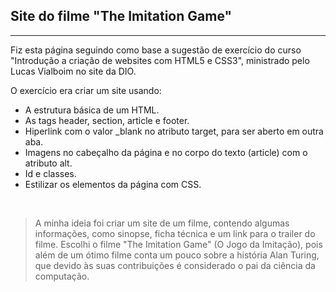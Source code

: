 ## Site do filme "The Imitation Game"
----------------------------------
Fiz esta página seguindo como base a sugestão de exercício do curso "Introdução a criação de websites com HTML5 e CSS3", ministrado pelo Lucas Vialboim no site da DIO.

O exercício era criar um site usando:
- A estrutura básica de um HTML.
- As tags header, section, article e footer.
- Hiperlink com o valor _blank no atributo target, para ser aberto em outra aba.
- Imagens no cabeçalho da página e no corpo do texto (article) com o atributo alt.
- Id e classes.
- Estilizar os elementos da página com CSS.

<br>

>A minha ideia foi criar um site de um filme, contendo algumas informações, como sinopse, ficha técnica e um link para o trailer do filme. Escolhi o filme "The Imitation Game" (O Jogo da Imitação), pois além de um ótimo filme conta um pouco sobre a história Alan Turing, que devido às suas contribuições é considerado o pai da ciência da computação.